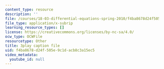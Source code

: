```yaml
---
content_type: resource
description: ''
file: /courses/18-03-differential-equations-spring-2010/f4ba8678d24f505e9c1dacb8c3a15ec5_kRR9EVzr4lc.vtt
file_type: application/x-subrip
learning_resource_types: []
license: https://creativecommons.org/licenses/by-nc-sa/4.0/
ocw_type: OCWFile
resourcetype: Other
title: 3play caption file
uid: f4ba8678-d24f-505e-9c1d-acb8c3a15ec5
video_metadata:
  youtube_id: null
---
```

